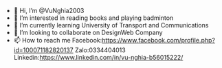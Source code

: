 - 👋 Hi, I’m @VuNghia2003
- 👀 I’m interested in reading books and playing badminton
- 🌱 I’m currently learning University of Transport and Communications
- 💞️ I’m looking to collaborate on DesignWeb Company
- 📫 How to reach me Facebook:https://www.facebook.com/profile.php?id=100071182820137
                      Zalo:0334404013
                      Linkedin:https://www.linkedin.com/in/vu-nghia-b56015222/
                      

<!---
VuNghia2003/VuNghia2003 is a ✨ special ✨ repository because its `README.md` (this file) appears on your GitHub profile.
You can click the Preview link to take a look at your changes.
--->
